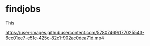 # findjobs
 
This

https://user-images.githubusercontent.com/57807469/177025543-6cc01ee7-e51c-425c-82c1-902ac0dea71d.mp4

